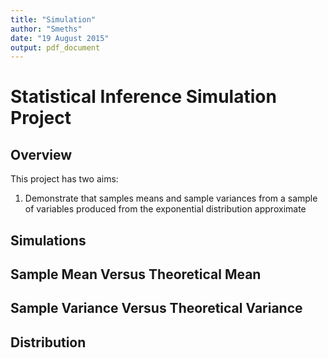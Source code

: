 ```yaml
---
title: "Simulation"
author: "Smeths"
date: "19 August 2015"
output: pdf_document
---
```

# Statistical Inference Simulation Project

## Overview

This project has two aims:

1) Demonstrate that samples means and sample variances from a sample of variables produced from the exponential distribution approximate 

## Simulations

## Sample Mean Versus Theoretical Mean

## Sample Variance Versus Theoretical Variance

## Distribution





